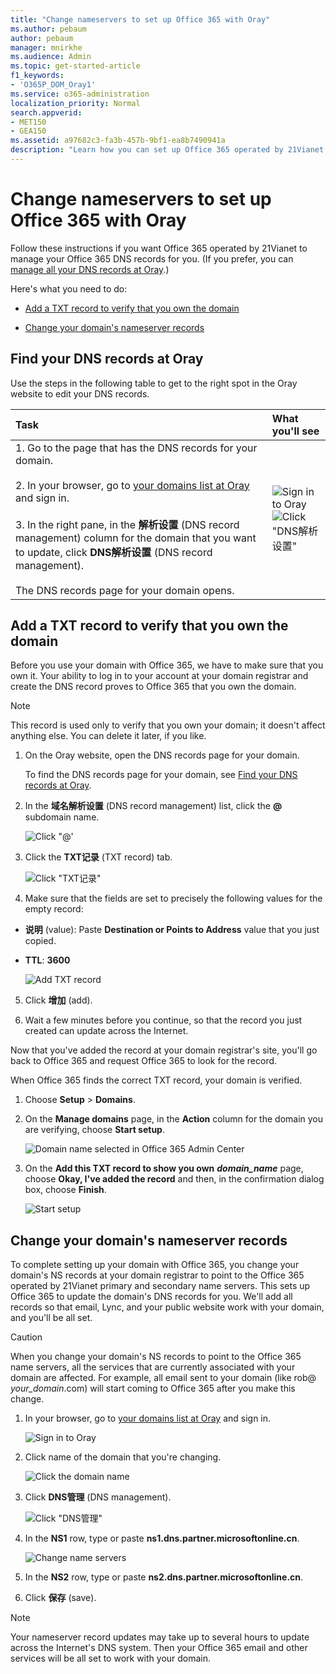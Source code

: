 ```yaml
---
title: "Change nameservers to set up Office 365 with Oray"
ms.author: pebaum
author: pebaum
manager: mnirkhe
ms.audience: Admin
ms.topic: get-started-article
f1_keywords:
- 'O365P_DOM_Oray1'
ms.service: o365-administration
localization_priority: Normal
search.appverid:
- MET150
- GEA150
ms.assetid: a97682c3-fa3b-457b-9bf1-ea8b7490941a
description: "Learn how you can set up Office 365 operated by 21Vianet to manage your DNS records, when Oray is the DNS hosting provider."
---
```


# Change nameservers to set up Office 365 with Oray

Follow these instructions if you want Office 365 operated by 21Vianet to manage your Office 365 DNS records for you. (If you prefer, you can [manage all your DNS records at Oray](create-dns-records-at-oray.md).)
  
Here's what you need to do:
  
- [Add a TXT record to verify that you own the domain](change-nameservers-at-oray.md#BKMK_add_a_record)
    
- [Change your domain's nameserver records](change-nameservers-at-oray.md#BKMK_change_your_domain_s_1)
    
## Find your DNS records at Oray
<a name="BKMK_find_your_dns"> </a>

Use the steps in the following table to get to the right spot in the Oray website to edit your DNS records.
  
|**Task**|**What you'll see**|
|:-----|:-----|
|1.  Go to the page that has the DNS records for your domain.  <br/><br/>2.  In your browser, go to [your domains list at Oray](https://console.oray.com/domain/root) and sign in.  <br/><br/>3. In the right pane, in the **解析设置** (DNS record management) column for the domain that you want to update, click **DNS解析设置** (DNS record management).  <br/> <br/> The DNS records page for your domain opens.  <br/> |![Sign in to Oray](../media/b55798c7-e143-454f-a3d3-7fd8733cba46.png)           <br/> ![Click "DNS解析设置"](../media/90257c23-ac07-4fab-83e7-7ae96693f667.png)           <br/> |
   
## Add a TXT record to verify that you own the domain
<a name="BKMK_add_a_record"> </a>

Before you use your domain with Office 365, we have to make sure that you own it. Your ability to log in to your account at your domain registrar and create the DNS record proves to Office 365 that you own the domain.
  
> [!NOTE]
> This record is used only to verify that you own your domain; it doesn't affect anything else. You can delete it later, if you like. 
  
1. On the Oray website, open the DNS records page for your domain. 
    
    To find the DNS records page for your domain, see [Find your DNS records at Oray](change-nameservers-at-oray.md#BKMK_find_your_dns).
    
2. In the **域名解析设置** (DNS record management) list, click the **@** subdomain name. 
    
    ![Click "@'](../media/4deba23f-034c-42dc-8cae-29009e6229d9.png)
  
3. Click the **TXT记录** (TXT record) tab. 
    
    ![Click "TXT记录"](../media/85379c31-da07-4dc5-ac4e-0e6cb9a99957.png)
  
4. Make sure that the fields are set to precisely the following values for the empty record:
    
  - **说明** (value): Paste **Destination or Points to Address** value that you just copied. 
    
  - **TTL**: **3600**
    
    ![Add TXT record](../media/5681f501-bccd-4b3d-8e5b-55272b01b833.png)
  
5. Click **增加** (add). 
    
6. Wait a few minutes before you continue, so that the record you just created can update across the Internet.
    
Now that you've added the record at your domain registrar's site, you'll go back to Office 365 and request Office 365 to look for the record.
  
When Office 365 finds the correct TXT record, your domain is verified.
  
1. Choose **Setup** \> **Domains**.
    
2. On the **Manage domains** page, in the **Action** column for the domain you are verifying, choose **Start setup**.
    
    ![Domain name selected in Office 365 Admin Center](../media/c61204f1-a025-448b-a2a1-c4d7abee7a06.png)
  
3. On the **Add this TXT record to show you own** ***domain_name*** page, choose **Okay, I've added the record** and then, in the confirmation dialog box, choose **Finish**.
    
    ![Start setup](../media/5f6578af-ae32-49e8-b283-ec2d080420da.png)
  
## Change your domain's nameserver records
<a name="BKMK_change_your_domain_s_1"> </a>

To complete setting up your domain with Office 365, you change your domain's NS records at your domain registrar to point to the Office 365 operated by 21Vianet primary and secondary name servers. This sets up Office 365 to update the domain's DNS records for you. We'll add all records so that email, Lync, and your public website work with your domain, and you'll be all set.
  
> [!CAUTION]
> When you change your domain's NS records to point to the Office 365 name servers, all the services that are currently associated with your domain are affected. For example, all email sent to your domain (like rob@ *your_domain*.com) will start coming to Office 365 after you make this change. 
  
1. In your browser, go to [your domains list at Oray](https://console.oray.com/domain/root) and sign in. 
    
    ![Sign in to Oray](../media/b55798c7-e143-454f-a3d3-7fd8733cba46.png)
  
2. Click name of the domain that you're changing.
    
    ![Click the domain name](../media/66511199-21a4-4e45-ae0b-7a114560c13b.png)
  
3. Click **DNS管理** (DNS management). 
    
    ![Click "DNS管理"](../media/c6f4431d-1585-4b58-9998-c7feff929ec7.png)
  
4. In the **NS1** row, type or paste **ns1.dns.partner.microsoftonline.cn**. 
    
    ![Change name servers](../media/6a727037-5665-4fd9-af68-435f2dcaed75.png)
  
5. In the **NS2** row, type or paste **ns2.dns.partner.microsoftonline.cn**. 
    
6. Click **保存** (save). 
    
> [!NOTE]
> Your nameserver record updates may take up to several hours to update across the Internet's DNS system. Then your Office 365 email and other services will be all set to work with your domain. 
  

